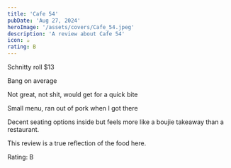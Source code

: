 ```yaml
---
title: 'Cafe 54'
pubDate: 'Aug 27, 2024'
heroImage: '/assets/covers/Cafe_54.jpeg'
description: 'A review about Cafe 54'
icon: ☕
rating: B
---
```


Schnitty roll $13

Bang on average

Not great, not shit, would get for a quick bite

Small menu, ran out of pork when I got there

Decent seating options inside but feels more like a boujie takeaway than a restaurant. 

This review is a true reflection of the food here.

Rating: B

